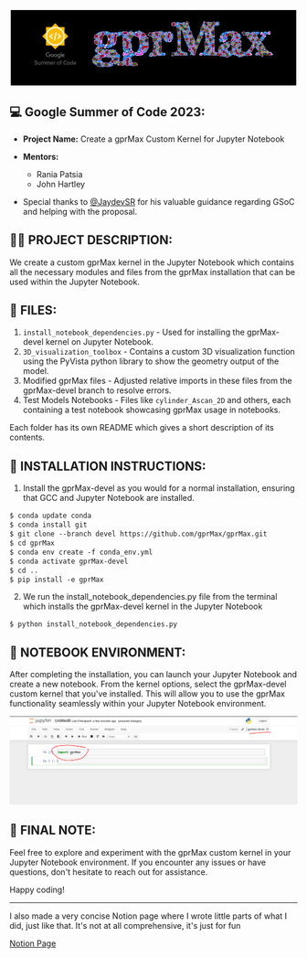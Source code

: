 <p align="center">
  <img src="media/header-f.png">
</p>

## 💻 **Google Summer of Code 2023**:


* **Project Name:** Create a gprMax Custom Kernel for Jupyter Notebook

* **Mentors:**
  - Rania Patsia
  - John Hartley

* Special thanks to [@JaydevSR](https://github.com/JaydevSR) for his valuable guidance regarding GSoC and helping with the proposal.


## ✍🏼 **PROJECT DESCRIPTION**:

We create a custom gprMax kernel in the Jupyter Notebook which contains all the necessary modules and files from the gprMax installation that can be used within the Jupyter Notebook.

## 📂 **FILES**:

1. `install_notebook_dependencies.py` - Used for installing the gprMax-devel kernel on Jupyter Notebook.
2. `3D_visualization_toolbox` - Contains a custom 3D visualization function using the PyVista python library to show the geometry output of the model.
3. Modified gprMax files - Adjusted relative imports in these files from the gprMax-devel branch to resolve errors.
4. Test Models Notebooks - Files like `cylinder_Ascan_2D` and others, each containing a test notebook showcasing gprMax usage in notebooks.

Each folder has its own README which gives a short description of its contents.

## 🚀 **INSTALLATION INSTRUCTIONS**:

1. Install the gprMax-devel as you would for a normal installation, ensuring that GCC and Jupyter Notebook are installed.

```shell
$ conda update conda
$ conda install git
$ git clone --branch devel https://github.com/gprMax/gprMax.git
$ cd gprMax
$ conda env create -f conda_env.yml
$ conda activate gprMax-devel
$ cd ..
$ pip install -e gprMax
```
2. We run the install_notebook_dependencies.py file from the terminal which installs the gprMax-devel kernel in the Jupyter Notebook

```shell
$ python install_notebook_dependencies.py
```
## 📔 **NOTEBOOK ENVIRONMENT**:

After completing the installation, you can launch your Jupyter Notebook and create a new notebook. From the kernel options, select the gprMax-devel custom kernel that you've installed. This will allow you to use the gprMax functionality seamlessly within your Jupyter Notebook environment.

<p align="center">
  <img src="media/jupyter-demo.png">
</p>


## 🎉 **FINAL NOTE**:

Feel free to explore and experiment with the gprMax custom kernel in your Jupyter Notebook environment. If you encounter any issues or have questions, don't hesitate to reach out for assistance.

Happy coding!

---

I also made a very concise Notion page where I wrote little parts of what I did, just like that. It's not at all comprehensive, it's just for fun


[Notion Page](https://www.notion.so/srutanik/Google-Summer-of-Code-23-gprMax-1b9f5600fe554cf8a3fca4c775b6e485?pvs=4)

